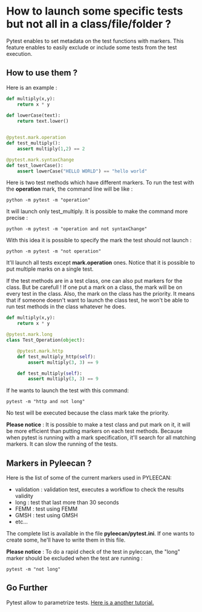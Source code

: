 # How to launch some specific tests but not all in a class/file/folder ?

Pytest enables to set metadata on the test functions with markers. This feature enables to easily exclude or include some tests from the test execution. 

## How to use them ?

Here is an example :

```py
def multiply(x,y):
    return x * y
    
def lowerCase(text):
    return text.lower()


@pytest.mark.operation
def test_multiply():
    assert multiply(1,2) == 2

@pytest.mark.syntaxChange
def test_lowerCase():
    assert lowerCase("HELLO WORLD") == "hello world"
```

Here is two test methods which have different markers. To run the test with the __operation__ mark, the command line will be like :
```
python -m pytest -m "operation"
```
It will launch only test_multiply. It is possible to make the command more precise :
```
python -m pytest -m "operation and not syntaxChange"
```
With this idea it is possible to specify the mark the test should not launch :
```
python -m pytest -m "not operation"
```
It'll launch all tests except __mark.operation__ ones. Notice that it is possible to put multiple marks on a single test.

If the test methods are in a test class, one can also put markers for the class. But be carefull ! If one put a mark on a class, the mark will be on every test in the class.
Also, the mark on the class has the priority. It means that if someone doesn't want to launch the class test, he won't be able to run test methods in the class whatever he does.

```py
def multiply(x,y):
    return x * y

@pytest.mark.long
class Test_Operation(object):

    @pytest.mark.http
    def test_multiply_http(self):
        assert multiply(3, 3) == 9

    def test_multiply(self):
        assert multiply(3, 3) == 9

```
If he wants to launch the test with this command:
```
pytest -m "http and not long"
```
No test will be executed because the class mark take the priority.

__Please notice__ : It is possible to make a test class and put mark on it, it will be more efficient than putting markers on each test methods. Because when pytest is running with
a mark specification, it'll search for all matching markers. It can slow the running of the tests.


## Markers in Pyleecan ?

Here is the list of some of the current markers used in PYLEECAN:

* validation : validation test, executes a workflow to check the results validity
* long : test that last more than 30 seconds
* FEMM : test using FEMM
* GMSH : test using GMSH
* etc...

The complete list is available in the file __pyleecan/pytest.ini__. If one wants to create some, he'll have to write them in this file.

__Please notice__ : To do a rapid check of the test in pyleccan, the "long" marker should be excluded when the test are running :

```
pytest -m "not long"
```

## Go Further

Pytest allow to parametrize tests. [Here is a another tutorial.](https://github.com/BenjaminGabet/pyleecan-doc/blob/patch-1/Tests_Turorials/how.to.parametrize.md)
